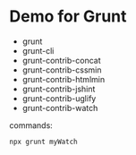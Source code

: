 # Demo for Grunt

- grunt
- grunt-cli
- grunt-contrib-concat
- grunt-contrib-cssmin
- grunt-contrib-htmlmin
- grunt-contrib-jshint
- grunt-contrib-uglify
- grunt-contrib-watch

commands:
```shell
npx grunt myWatch
```